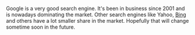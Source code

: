 Google is a very good search engine. It's been in business since 2001
and is nowadays dominating the market. Other search engines like Yahoo,
[Bing](http://www.bing.com) and others have a lot smaller share in the
market. Hopefully that will change sometime soon in the future.

